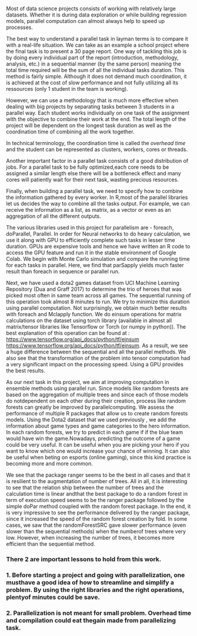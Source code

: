 Most of data science projects consists of working with relatively large datasets. Whether it is during data exploration or while building regression models, parallel computation can almost always help to speed up processes.

The best way to understand a parallel task in layman terms is to compare it with a real-life situation. We can take as an example a school project where the final task is to present a 30 page report. One way of tackling this job is by doing every individual part of the report (introduction, methodology, analysis, etc.) in a sequential manner (by the same person) meaning the total time required will be the sum of all the individual tasks duration. This method is fairly simple. Although it does not demand much coordination, it is achieved at the cost of slow performance and not fully utilizing all its ressources (only 1 student in the team is working). 

However, we can use a methodology that is much more effective when dealing with big projects by separating tasks between 3 students in a parallel way. Each student works individually on one task of the assignment with the objective to combine their work at the end. The total length of the project will be dependent on the longest task duration as well as the coordination time of combining all the work together. 

In technical terminology, the coordination time is called the *overhead time* and the student can be represented as clusters, workers, cores or threads.

Another important factor in a parallel task consists of a good distribution of jobs. For a parallel task to be fully optimized,each core needs to be assigned a similar length else there will be a bottleneck effect and many cores will patiently wait for their next task, wasting precious resources.

Finally, when building a parallel task, we need to specify how to combine the information gathered by every worker. In R,most of the parallel libraries let us decides the way to combine all the tasks output. For example, we can receive the information as a list, as matrix, as a vector or even as an aggregation of all the different outputs. 

The various libraries used in this project for parallelism are - foreach, doParallel, Parallel. In order for Neural networks to do heavy calculation, we use it along with GPU to efficiently complete such tasks in lesser time duration. GPUs are expensive tools and hence we have written an R code to access the GPU feature and run it in the stable environment of Google Colab. We begin with Monte Carlo simulation and compare the running time for each tasks in parallel. Here, we find that parSapply yields much faster result than foreach in sequence or parallel run. 

Next, we have used a dota2 games dataset from UCI Machine Learning Repository (Dua and Graff 2017) to determine the trio of heroes that was picked most often in same team across all games. The sequential running of this operation took almost 8 minutes to run. We try to minimize this duration using parallel computation. Not surprisingly, we obtain much better results with foreach and Mclapply function. We do einsum operations for matrix calculations on the dataset using torch library (available in almost all matrix/tensor libraries like Tensorflow or Torch (or numpy in python)). The best explanation of this operation can be found at : https://www.tensorflow.org/api_docs/python/tf/einsum https://www.tensorflow.org/api_docs/python/tf/einsum. As a result, we see a huge difference between the sequential and all the parallel methods. We also see that the transformation of the problem into tensor computation had a very significant impact on the processing speed. Using a GPU provides the best results.

As our next task in this project, we aim at improving computation in ensemble methods using parallel run. Since models like random forests are based on the aggregation of multiple trees and since each of those models do notdependent on each other during their creation, process like random forests can greatly be improved by parallelcomputing. We  assess the performance of multiple R packages that allow us to create random forests models. Using the Dota2 dataset that we used previously , we add the information about game types and game categories to the hero information. In each random forests, we try to predict in each game if if the blue team would have win the game.Nowadays, predicting the outcome of a game could be very useful. It can be useful when you are picking your hero if you want to know which one would increase your chance of winning. It can also be useful when beting on esports (online gaming), since this kind practice is becoming more and more common.

We see that the package ranger seems to be the best in all cases and that it is resilient to the augmentation of number of trees. All in all, it is interesting to see that the relation ship between the number of trees and the calculation time is linear andthat the best package to do a random forest in term of execution speed seems to be the ranger package followed by the simple doPar method coupled with the random forest package. In the end, it is very impressive to see the performance delivered by the ranger package, since it increased the speed of the random forest creation by fold. In some cases, we saw that the randomForestSRC gave slower performance (even slower than the sequential methods) when the numberof trees where very low. However, when increasing the number of trees, it becomes more efficient than the sequential method.

### There 2 are important lessons to hold from this work.
### 1. Before starting a project and going with parallelization, one musthave a good idea of how to streamline and simplify a problem. By using the right libraries and the right operations, plentyof minutes could be save. 
### 2. Parallelization is not meant for small problem. Overhead time and compilation could eat thegain made from parallelizing task.
